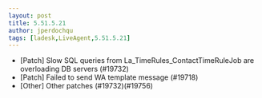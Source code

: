```yaml
---
layout: post
title: 5.51.5.21
author: jperdochqu
tags: [ladesk,LiveAgent,5.51.5.21]
---
```

- [Patch] Slow SQL queries from La_TimeRules_ContactTimeRuleJob are overloading DB servers (#19732)
- [Patch] Failed to send WA template message (#19718)
- [Other] Other patches (#19732)(#19756)
